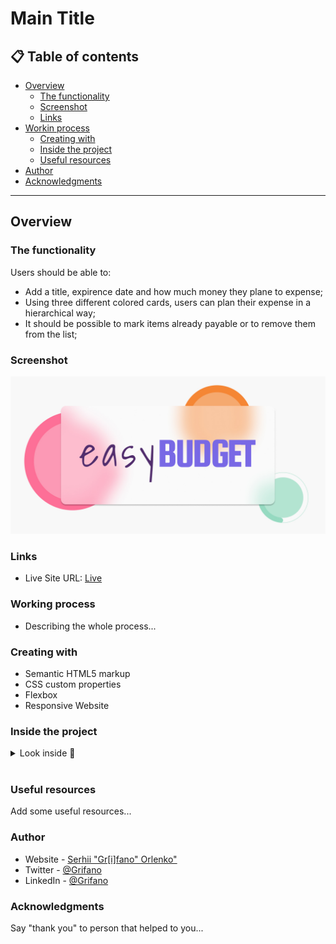 # Main Title

## 📋 Table of contents

- [Overview](#-overview)
  - [The functionality](#-the-functionality)
  - [Screenshot](#-screenshot)
  - [Links](#-links)
- [Workin process](#-working-process)
  - [Creating with](#-creating-with)
  - [Inside the project](#-inside-the-project)
  - [Useful resources](#-useful-resources)
- [Author](#-author)
- [Acknowledgments](#-acknowledgments)
----
## Overview

### The functionality
Users should be able to:

- Add a title, expirence date and how much money they plane to expense;
- Using three different colored cards, users can plan their expense in a hierarchical way;
- It should be possible to mark items already payable or to remove them from the list;

### Screenshot
![](./public/img/Screenshot--GitHub.jpg)

### Links
- Live Site URL: [Live]()

### Working process
- Describing the whole process...

### Creating with
- Semantic HTML5 markup
- CSS custom properties
- Flexbox
- Responsive Website

### Inside the project
<details>
  <summary markdown="span">Look inside 👀</summary>

```html
<div class="cards__column card card--sedans">
  <div class="card__icon"><img src="images/icon-sedans.svg" alt="Car icon"></div>
  <h2 class="card__title">Sedans</h2>
  <p class="card__text">
    Choose a sedan for its affordability and excellent fuel economy. Ideal for cruising in the city
    or on your next road trip.
  </p>
  <a href="#" class="card__button card__button--text-gold">Learn More</a>
</div>
```

Short describing the code block...
```css
.card__text {
	flex: 1 0 100%;
}
```
Short describing the code block...
```js
const proudOfThisFunc = () => {
  console.log('🎉')
}
```
</details>  
<br>

### Useful resources
  Add some useful resources...

### Author
- Website - [Serhii "Gr[i]fano" Orlenko"](https://grifano.webflow.io/)
- Twitter - [@Grifano](https://twitter.com/OrlenkoSerhii)
- LinkedIn - [@Grifano](https://www.linkedin.com/in/serhii-orlenko-44aaa4a3/)

### Acknowledgments
Say "thank you" to person that helped to you...